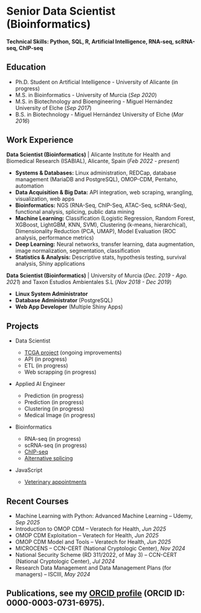 # Senior Data Scientist (Bioinformatics)

#### Technical Skills: Python, SQL, R, Artificial Intelligence, RNA-seq, scRNA-seq, ChIP-seq

## Education
- Ph.D. Student on Artificial Intelligence - University of Alicante (in progress)
- M.S. in Bioinformatics - University of Murcia (_Sep 2020_)
- M.S. in Biotechnology and Bioengineering - Miguel Hernández University of Elche (_Sep 2017_)
- B.S. in Biotechnology - Miguel Hernández University of Elche (_Mar 2016_)


## Work Experience
**Data Scientist (Bioinformatics)** | Alicante Institute for Health and Biomedical Research (ISABIAL), Alicante, Spain (_Feb 2022 - present_)
  - **Systems & Databases:** Linux administration, REDCap, database management (MariaDB and PostgreSQL), OMOP-CDM, Pentaho, automation
  - **Data Acquisition & Big Data:** API integration, web scraping, wrangling, visualization, web apps
  - **Bioinformatics:** NGS (RNA-Seq, ChIP-Seq, ATAC-Seq, scRNA-Seq), functional analysis, splicing, public data mining
  - **Machine Learning:** Classification (Logistic Regression, Random Forest, XGBoost, LightGBM, KNN, SVM), Clustering (k-means, hierarchical), Dimensionality Reduction (PCA, UMAP), Model Evaluation (ROC analysis, performance metrics)
  - **Deep Learning:** Neural networks, transfer learning, data augmentation, image normalization, segmentation, classification
  - **Statistics & Analysis:** Descriptive stats, hypothesis testing, survival analysis, Shiny applications

**Data Scientist (Bioinformatics)** | University of Murcia (_Dec. 2019 - Ago. 2021_) and Taxon Estudios Ambientales S.L (_Nov 2018 - Dec 2019_)
  - **Linux System Administrator**
  - **Database Administrator** (PostgreSQL)
  - **Web App Developer** (Multiple Shiny Apps)

## Projects
- Data Scientist
  -  [TCGA project](https://github.com/Samantao93/TCGA_analysis) (ongoing improvements)
  -  API (in progress)
  -  ETL (in progress)
  -  Web scrapping (in progress)

- Applied AI Engineer
  - Prediction (in progress)
  - Prediction (in progress)
  - Clustering (in progress)
  - Medical Image (in progress)

- Bioinformatics
  - RNA-seq (in progress)
  - scRNA-seq (in progress)
  - [ChIP-seq](https://github.com/Samantao93/ChIP-seq/)
  - [Alternative splicing](https://github.com/Samantao93/alternative_splicing/)

- JavaScript
  -  [Veterinary appointments](https://github.com/Samantao93/citas_veterinarias)

## Recent Courses
- Machine Learning with Python: Advanced Machine Learning – Udemy, _Sep 2025_
- Introduction to OMOP CDM – Veratech for Health, _Jun 2025_
- OMOP CDM Exploitation – Veratech for Health, _Jun 2025_
- OMOP CDM Model and Tools – Veratech for Health, _Jun 2025_
- MICROCENS – CCN-CERT (National Cryptologic Center), _Nov 2024_
- National Security Scheme (RD 311/2022, of May 3) – CCN-CERT (National Cryptologic Center), _Jul 2024_
- Research Data Management and Data Management Plans (for managers) – ISCIII, _May 2024_

## Publications, see my [ORCID profile](https://orcid.org/0000-0003-0731-6975) (ORCID ID: 0000-0003-0731-6975).




